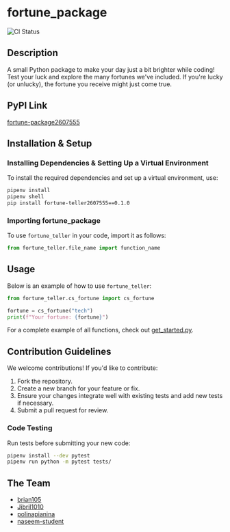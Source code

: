 # fortune_package
![CI Status](https://github.com/software-students-spring2025/3-python-package-parallax/actions/workflows/build.yaml/badge.svg)

## Description
A small Python package to make your day just a bit brighter while coding! Test your luck and explore the many fortunes we've included. If you're lucky (or unlucky), the fortune you receive might just come true.

## PyPI Link
[fortune-package2607555](https://pypi.org/project/fortune-teller2607555/)

## Installation & Setup

### Installing Dependencies & Setting Up a Virtual Environment
To install the required dependencies and set up a virtual environment, use:
```sh
pipenv install
pipenv shell
pip install fortune-teller2607555==0.1.0
```

### Importing fortune_package
To use `fortune_teller` in your code, import it as follows:
```python
from fortune_teller.file_name import function_name
```

## Usage
Below is an example of how to use `fortune_teller`:
```python
from fortune_teller.cs_fortune import cs_fortune

fortune = cs_fortune("tech")
print(f"Your fortune: {fortune}")
```

For a complete example of all functions, check out [get_started.py](https://github.com/software-students-spring2025/3-python-package-parallax/blob/main/fortune_teller/get_started.py).

## Contribution Guidelines
We welcome contributions! If you'd like to contribute:
1. Fork the repository.
2. Create a new branch for your feature or fix.
3. Ensure your changes integrate well with existing tests and add new tests if necessary.
4. Submit a pull request for review.

### Code Testing
Run tests before submitting your new code:

```sh
pipenv install --dev pytest
pipenv run python -m pytest tests/
```

## The Team
- [brian105](https://github.com/brian105)
- [Jibril1010](https://github.com/Jibril1010)
- [polinapianina](https://github.com/polinapianina)
- [naseem-student](https://github.com/naseem-student)


